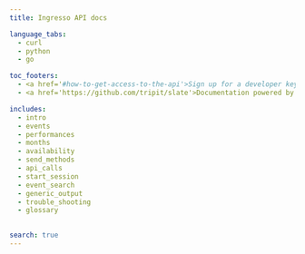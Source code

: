 ```yaml
---
title: Ingresso API docs

language_tabs:
  - curl
  - python
  - go

toc_footers:
  - <a href='#how-to-get-access-to-the-api'>Sign up for a developer key</a>
  - <a href='https://github.com/tripit/slate'>Documentation powered by Slate</a>

includes:
  - intro
  - events
  - performances
  - months
  - availability
  - send_methods
  - api_calls
  - start_session
  - event_search
  - generic_output
  - trouble_shooting
  - glossary

  
search: true
---
```






